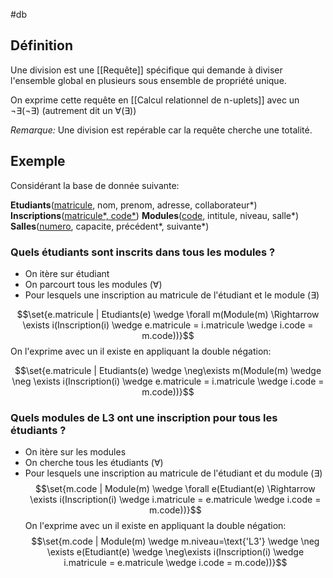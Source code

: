 #db
## Définition
Une division est une [[Requête]] spécifique qui demande à diviser l'ensemble global en plusieurs sous ensemble de propriété unique.

On exprime cette requête en [[Calcul relationnel de n-uplets]] avec un $\neg \exists ( \neg \exists)$ (autrement dit un $\forall (\exists)$)

*Remarque:* Une division est repérable car la requête cherche une totalité.

## Exemple
Considérant la base de donnée suivante:

**Etudiants**(<u>matricule</u>, nom, prenom, adresse, collaborateur\*)
**Inscriptions**(<u>matricule*, code*</u>)
**Modules**(<u>code</u>, intitule, niveau, salle*)
**Salles**(<u>numero</u>, capacite, précédent*, suivante*)

### Quels étudiants sont inscrits dans tous les modules ?

- On itère sur étudiant
- On parcourt tous les modules ($\forall$)
- Pour lesquels une inscription au matricule de l'étudiant et le module ($\exists$)

$$\set{e.matricule | Etudiants(e) \wedge \forall m(Module(m) \Rightarrow \exists i(Inscription(i) \wedge e.matricule = i.matricule \wedge i.code = m.code))}$$
On l'exprime avec un il existe en appliquant la double négation:

$$\set{e.matricule | Etudiants(e) \wedge \neg\exists m(Module(m) \wedge \neg \exists i(Inscription(i) \wedge e.matricule = i.matricule \wedge i.code = m.code))}$$

### Quels modules de L3 ont une inscription pour tous les étudiants ?

- On itère sur les modules
- On cherche tous les étudiants ($\forall)$
- Pour lesquels une inscription au matricule de l'étudiant et du module ($\exists$)
$$\set{m.code | Module(m) \wedge \forall e(Etudiant(e) \Rightarrow \exists i(Inscription(i) \wedge i.matricule = e.matricule \wedge i.code = m.code))}$$
On l'exprime avec un il existe en appliquant la double négation:
$$\set{m.code | Module(m) \wedge m.niveau=\text{'L3'} \wedge \neg \exists e(Etudiant(e) \wedge \neg\exists i(Inscription(i) \wedge i.matricule = e.matricule \wedge i.code = m.code))}$$
